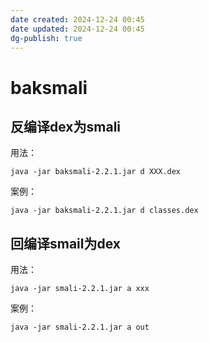 ```yaml
---
date created: 2024-12-24 00:45
date updated: 2024-12-24 00:45
dg-publish: true
---
```


# baksmali

## 反编译dex为smali

用法：

```
java -jar baksmali-2.2.1.jar d XXX.dex
```

案例：

```
java -jar baksmali-2.2.1.jar d classes.dex
```

## 回编译smail为dex

用法：

```
java -jar smali-2.2.1.jar a xxx
```

案例：

```
java -jar smali-2.2.1.jar a out
```
